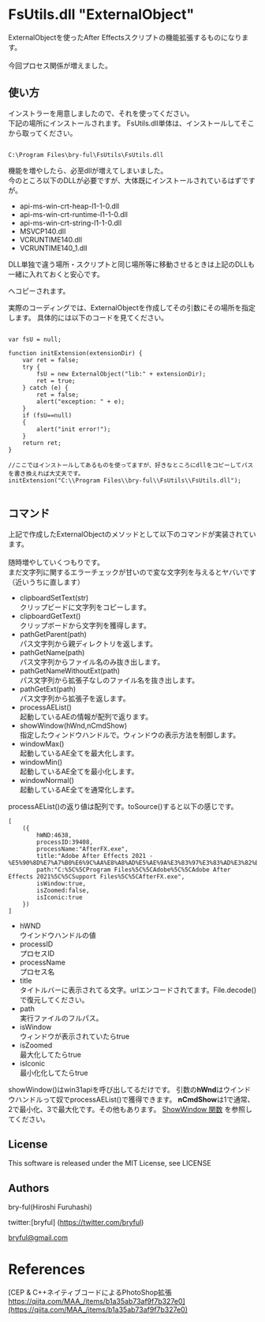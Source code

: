﻿
# FsUtils.dll "ExternalObject"

ExternalObjectを使ったAfter Effectsスクリプトの機能拡張するものになります。<br>
<br>
今回プロセス関係が増えました。<br>

## 使い方

インストラーを用意しましたので、それを使ってください。<br>下記の場所にインストールされます。
FsUtils.dll単体は、インストールしてそこから取ってください。

```

C:\Program Files\bry-ful\FsUtils\FsUtils.dll

```

機能を増やしたら、必至dllが増えてしまいました。<br>
今のところ以下のDLLが必要ですが、大体既にインストールされているはずですが。

* api-ms-win-crt-heap-l1-1-0.dll
* api-ms-win-crt-runtime-l1-1-0.dll
* api-ms-win-crt-string-l1-1-0.dll
* MSVCP140.dll
* VCRUNTIME140.dll
* VCRUNTIME140_1.dll

DLL単独で違う場所・スクリプトと同じ場所等に移動させるときは上記のDLLも一緒に入れておくと安心です。


へコピーされます。<br>

実際のコーディングでは、ExternalObjectを作成してその引数にその場所を指定します。
具体的には以下のコードを見てください。

```

var fsU = null;

function initExtension(extensionDir) {
    var ret = false;
    try {
        fsU = new ExternalObject("lib:" + extensionDir);
        ret = true;
    } catch (e) {
        ret = false;
        alert("exception: " + e);
    }
    if (fsU==null)
    {
        alert("init error!");
    }
    return ret;
}

//ここではインストールしてあるものを使ってますが、好きなところにdllをコピーしてパスを書き換えれば大丈夫です。
initExtension("C:\\Program Files\\bry-ful\\FsUtils\\FsUtils.dll");


```


## コマンド

上記で作成したExternalObjectのメソッドとして以下のコマンドが実装されています。<br>
<br>
随時増やしていくつもりです。<br>
まだ文字列に関するエラーチェックが甘いので変な文字列を与えるとヤバいです（近いうちに直します）

* clipboardSetText(str)<br>クリップビードに文字列をコピーします。
* clipboardGetText()<br>クリップボードから文字列を獲得します。
* pathGetParent(path)<br>パス文字列から親ディレクトリを返します。
* pathGetName(path)<br>パス文字列からファイル名のみ抜き出します。
* pathGetNameWithoutExt(path)<br>パス文字列から拡張子なしのファイル名を抜き出します。
* pathGetExt(path)<br>パス文字列から拡張子を返します。
* processAEList()<br>起動しているAEの情報が配列で返ります。
* showWindow(hWnd,nCmdShow)<br>指定したウィンドウハンドルで。ウィンドウの表示方法を制御します。
* windowMax()<br>起動しているAE全てを最大化します。
* windowMin()<br>起動しているAE全てを最小化します。
* windowNormal()<br>起動しているAE全てを通常化します。

processAEList()の返り値は配列です。toSource()すると以下の感じです。<br>

```
[
    ({
        hWND:4638,
        processID:39408,
        processName:"AfterFX.exe",
        title:"Adobe After Effects 2021 - %E5%90%8D%E7%A7%B0%E6%9C%AA%E8%A8%AD%E5%AE%9A%E3%83%97%E3%83%AD%E3%82%B8%E3%82%A7%E3%82%AF%E3%83%88.aep",
        path:"C:%5C%5CProgram Files%5C%5CAdobe%5C%5CAdobe After Effects 2021%5C%5CSupport Files%5C%5CAfterFX.exe",
        isWindow:true,
        isZoomed:false,
        isIconic:true
    })
]

```

* hWND<br>ウインドウハンドルの値
* processID<br>プロセスID
* processName<br>プロセス名
* title<br>タイトルバーに表示されてる文字。urlエンコードされてます。File.decode()で復元してください。
* path<br>実行ファイルのフルパス。
* isWindow<br> ウィンドウが表示されていたらtrue
* isZoomed<br> 最大化してたらtrue
* isIconic<br> 最小化化してたらtrue

showWindow()はwin31apiを呼び出してるだけです。
引数の<b>hWnd</b>はウインドウハンドルって奴でprocessAEList()で獲得できます。
<b>nCmdShow</b>は1で通常、2で最小化、3で最大化です。その他もあります。
[ShowWindow 関数](https://learn.microsoft.com/ja-jp/windows/win32/api/winuser/nf-winuser-showwindow)
を参照してください。<br>

## License

This software is released under the MIT License, see LICENSE<br>

## Authors

bry-ful(Hiroshi Furuhashi)<br>

twitter:[bryful] (https://twitter.com/bryful) <br>

bryful@gmail.com<br>

# References

[CEP & C++ネイティブコードによるPhotoShop拡張 https://qiita.com/MAA_/items/b1a35ab73af9f7b327e0](https://qiita.com/MAA_/items/b1a35ab73af9f7b327e0) <br>


